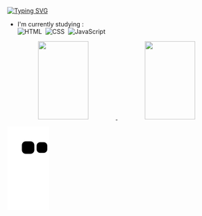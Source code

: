 [![Typing SVG](https://readme-typing-svg.demolab.com?font=Fira+Code&duration=3800&pause=1000&width=435&lines=Hi+dear%F0%9F%91%8B%2CI'm+Henrique+Dias+Ribeiro;Be+Welcome++%F0%9F%98%8A)](https://git.io/typing-svg)

- I'm currently studying : <br>
![HTML](https://img.shields.io/badge/-HTML-05122A?style=flat&logo=HTML5)&nbsp;
![CSS](https://img.shields.io/badge/-CSS-05122A?style=flat&logo=CSS3&logoColor=1572B6)&nbsp;
![JavaScript](https://img.shields.io/badge/-JavaScript-05122A?style=flat&logo=javascript)&nbsp;

<div align="center">
  <a href="https://github.com/HDR628">
  <img height="180em" img width="48%" src="https://github-readme-stats.vercel.app/api?username=HDR628&show_icons=true&theme=dark&include_all_commits=true&count_private=true"/>
  <img height="180em" img width="48%" src="https://github-readme-stats.vercel.app/api/top-langs/?username=HDR628&layout=compact&langs_count=7&theme=dark"/>
</div>

![snake gif](https://github.com/HDR628/HDR628/blob/output/github-contribution-grid-snake.svg)
